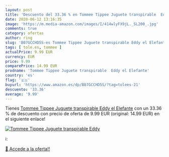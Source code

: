 ```yaml
---
layout: post
title: 'Descuento del 33.36 % en Tommee Tippee Juguete transpirable  Eddy'
date: 2020-06-12 13:16:35
image: 'https://m.media-amazon.com/images/I/414wlyFX9jL._SL200_.jpg'
comments: true
category: ofertas
author: ring
slug: 'B07GCCHD5S-es Tommee Tippee Juguete transpirable Eddy el Elefante'
tags: [ tole.es, tommee ]
actualPrice: 9.99 EUR
currency: EUR
price: 9.99
comparePrice: 14.99 EUR
prodname: 'Tommee Tippee Juguete transpirable  Eddy el Elefante'
country: 'es'
flag: '🇪🇸'
buyurl: 'https://www.amazon.es/dp/B07GCCHD5S/?tag=tolees-21'
descuento: '33.36'
average: '9.99'
---
```


Tienes [Tommee Tippee Juguete transpirable  Eddy el Elefante](https://www.amazon.es/dp/B07GCCHD5S/?tag=tolees-21) con un 33.36 % de descuento con precio de oferta de 9.99 EUR (original: 14.99 EUR) en el siguiente enlace!

[![Tommee Tippee Juguete transpirable  Eddy](https://m.media-amazon.com/images/I/414wlyFX9jL._SL200_.jpg)](https://www.amazon.es/dp/B07GCCHD5S/?tag=tolees-21)

ℹ️:


[🛒 Accede a la oferta!!](https://www.amazon.es/dp/B07GCCHD5S/?tag=tolees-21)
